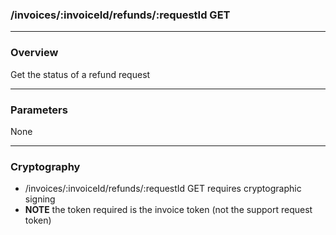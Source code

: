 ### /invoices/:invoiceId/refunds/:requestId GET

***

### Overview

Get the status of a refund request

***

### Parameters

None

***

### Cryptography

* /invoices/:invoiceId/refunds/:requestId GET requires cryptographic signing
* **NOTE** the token required is the invoice token (not the support request token)
